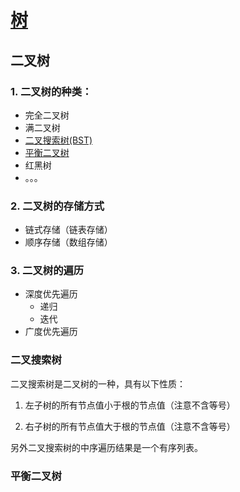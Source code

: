 # [树]()

## 二叉树

### 1. 二叉树的种类：

- 完全二叉树
- 满二叉树
- [二叉搜索树(BST)](https://github.com/zoeaaa/Algorithm-/blob/main/Tree/Readme.md#二叉搜索树)
- [平衡二叉树](https://github.com/zoeaaa/Algorithm-/blob/main/Tree/Readme.md#平衡二叉树)
- 红黑树
- 。。。

### 2. 二叉树的存储方式

- 链式存储（链表存储）
- 顺序存储（数组存储）

### 3. 二叉树的遍历

- 深度优先遍历
     - 递归
     - 迭代
- 广度优先遍历

### 二叉搜索树

 二叉搜索树是二叉树的一种，具有以下性质：

  1. 左子树的所有节点值小于根的节点值（注意不含等号）
  
  2. 右子树的所有节点值大于根的节点值（注意不含等号）

另外二叉搜索树的中序遍历结果是一个有序列表。

### 平衡二叉树
